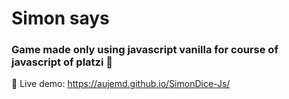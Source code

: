 # Simon says
### Game made only using javascript vanilla for course of  javascript of platzi :rocket:

:mag_right: Live demo: https://aujemd.github.io/SimonDice-Js/
